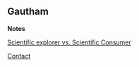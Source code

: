 ## Gautham

**Notes**

[Scientific explorer vs. Scientific Consumer](http://simp.ly/publish/KX5wQM)


[Contact](http://simp.ly/publish/qm2GFn)



